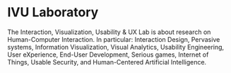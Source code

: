 # IVU Laboratory

The Interaction, Visualization, Usability & UX Lab is about research on
Human-Computer Interaction. In particular: Interaction Design, Pervasive
systems, Information Visualization, Visual Analytics, Usability Engineering,
User eXperience, End-User Development, Serious games, Internet of Things,
Usable Security, and Human-Centered Artificial Intelligence.
